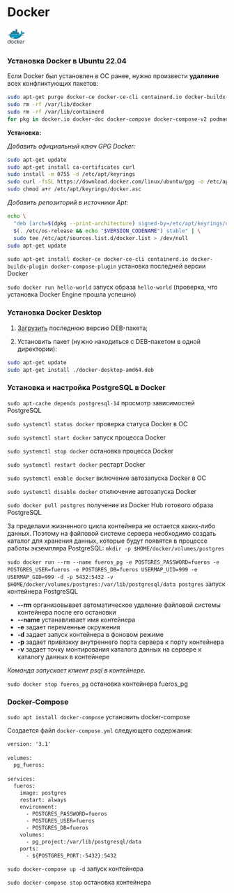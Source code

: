 # Docker

<div>
    <img src="https://github.com/devicons/devicon/blob/master/icons/docker/docker-original-wordmark.svg" width="40" height="40"/>&nbsp;
</div>


### Установка Docker в Ubuntu 22.04

Если Docker был установлен в ОС ранее, нужно произвести <b>удаление</b> всех конфликтующих пакетов:

```bash
sudo apt-get purge docker-ce docker-ce-cli containerd.io docker-buildx-plugin docker-compose-plugin docker-ce-rootless-extras
sudo rm -rf /var/lib/docker
sudo rm -rf /var/lib/containerd
for pkg in docker.io docker-doc docker-compose docker-compose-v2 podman-docker containerd runc; do sudo apt-get remove $pkg; done
```


<b>Установка:</b>

<em>Добавить официальный ключ GPG Docker:</em>
```bash
sudo apt-get update
sudo apt-get install ca-certificates curl
sudo install -m 0755 -d /etc/apt/keyrings
sudo curl -fsSL https://download.docker.com/linux/ubuntu/gpg -o /etc/apt/keyrings/docker.asc
sudo chmod a+r /etc/apt/keyrings/docker.asc
```

<em>Добавить репозиторий в источники Apt:</em>
```bash
echo \
  "deb [arch=$(dpkg --print-architecture) signed-by=/etc/apt/keyrings/docker.asc] https://download.docker.com/linux/ubuntu \
  $(. /etc/os-release && echo "$VERSION_CODENAME") stable" | \
  sudo tee /etc/apt/sources.list.d/docker.list > /dev/null
sudo apt-get update
```


`sudo apt-get install docker-ce docker-ce-cli containerd.io docker-buildx-plugin docker-compose-plugin`   установка последней версии Docker

`sudo docker run hello-world`   запуск образа `hello-world` (проверка, что установка Docker Engine прошла успешно)


### Установка Docker Desktop

1. [Загрузить](https://desktop.docker.com/linux/main/amd64/157355/docker-desktop-amd64.deb?utm_source=docker&utm_medium=webreferral&utm_campaign=docs-driven-download-linux-amd64&_gl=1*1oh7zxu*_gcl_au*NTM1NTMxNTY4LjE3MjExMzgyMTc.*_ga*MjgxNzE1NjM0LjE3MjExMzgxMTY.*_ga_XJWPQMJYHQ*MTcyMTEzODExNi4xLjEuMTcyMTE0MDcwNy4yNy4wLjA.) последнюю версию DEB-пакета;

2. Установить пакет (нужно находиться с DEB-пакетом в одной директории):
```bash
sudo apt-get update
sudo apt-get install ./docker-desktop-amd64.deb
```


### Установка и настройка PostgreSQL в Docker

`sudo apt-cache depends postgresql-14`  просмотр зависимостей PostgreSQL

`sudo systemctl status docker`  проверка статуса Docker в ОС

`sudo systemctl start docker`   запуск процесса Docker

`sudo systemctl stop docker`    остановка процесса Docker

`sudo systemctl restart docker`   рестарт Docker

`sudo systemctl enable docker`    включение автозапуска Docker в ОС

`sudo systemctl disable docker`   отключение автозапуска Docker

`sudo docker pull postgres`   получение из Docker Hub готового образа PostgreSQL

За пределами жизненного цикла контейнера не остается каких-либо данных. Поэтому на файловой системе сервера необходимо создать каталог для хранения данных, которые будут появятся в процессе работы экземпляра PostgreSQL: `mkdir -p $HOME/docker/volumes/postgres`

`sudo docker run --rm --name fueros_pg -e POSTGRES_PASSWORD=fueros -e POSTGRES_USER=fueros -e POSTGRES_DB=fueros USERMAP_UID=999 -e USERMAP_GID=999 -d -p 5432:5432 -v $HOME/docker/volumes/postgres:/var/lib/postgresql/data postgres`   запуск контейнера PostgreSQL
* <b>--rm</b> организовывает автоматическое удаление файловой системы контейнера после его остановки
* <b>--name</b> устанавливает имя контейнера
* <b>-e</b> задает переменные окружения
* <b>-d</b> задает запуск контейнера в фоновом режиме
* <b>-p</b> задает привязкку внутреннего порта сервера к порту контейнера
* <b>-v</b> задает точку монтирования каталога данных на сервере к каталогу данных в контейнере

<em>Команда запускает клиент psql в контейнере.</em>


`sudo docker stop fueros_pg`    остановка контейнера fueros_pg


### Docker-Compose

`sudo apt install docker-compose`   установить docker-compose

Создается файл `docker-compose.yml` следующего содержания:

```
version: '3.1'

volumes:
  pg_fueros:

services:
  fueros:
    image: postgres
    restart: always
    environment:
      - POSTGRES_PASSWORD=fueros
      - POSTGRES_USER=fueros
      - POSTGRES_DB=fueros
    volumes:
      - pg_project:/var/lib/postgresql/data
    ports:
      - ${POSTGRES_PORT:-5432}:5432
```

`sudo docker-compose up -d`   запуск контейнера

`sudo docker-compose stop`    остановка контейнера